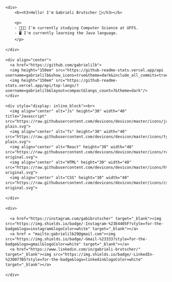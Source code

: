 <!DOCTYPE html>
<html lang="pt-br">

<body>

    <div>
        <b><h3>Hello! I'm Gabrieli Brutscher 👋</h3></b>

        <p>
        - 👩🏻‍🎓 I'm currently studying Computer Science at UFFS.
        - 🖥️ I'm currently learning the Java language.
        </p>
    
    </div>

    <div align="center">
      <a href="https://github.com/gabrielilb">
      <img height="150em" src="https://github-readme-stats.vercel.app/api username=gabrielilb&show_icons=true&theme=dark&include_all_commits=true&count_private=true"/>
      <img height="150em" src="https://github-readme-stats.vercel.app/api/top-langs/?username=gabrielilb&layout=compact&langs_count=7&theme=dark"/>
    </div>

    <div style="display: inline_block"><br>
      <img align="center" alt="Js" height="30" width="40" title="Javascript" src="https://raw.githubusercontent.com/devicons/devicon/master/icons/javascript/javascript-plain.svg">
      <img align="center" alt="Ts" height="30" width="40" src="https://raw.githubusercontent.com/devicons/devicon/master/icons/typescript/typescript-plain.svg">
      <img align="center" alt="React" height="30" width="40" src="https://raw.githubusercontent.com/devicons/devicon/master/icons/react/react-original.svg">
      <img align="center" alt="HTML" height="30" width="40" src="https://raw.githubusercontent.com/devicons/devicon/master/icons/html5/html5-original.svg">
      <img align="center" alt="CSS" height="30" width="40" src="https://raw.githubusercontent.com/devicons/devicon/master/icons/css3/css3-original.svg">

    </div>
    
    <div> 

      <a href="https://instagram.com/gabibrutscher" target="_blank"><img src="https://img.shields.io/badge/-Instagram-%23E4405F?style=for-the-badge&logo=instagram&logoColor=white" target="_blank"></a>
      <a href = "mailto:gabrielilb29@gmail.com"><img src="https://img.shields.io/badge/-Gmail-%23333?style=for-the-badge&logo=gmail&logoColor=white" target="_blank"></a>
      <a href="https://www.linkedin.com/in/gabrieli-brutscher/" target="_blank"><img src="https://img.shields.io/badge/-LinkedIn-%230077B5?style=for-the-badge&logo=linkedin&logoColor=white" target="_blank"></a> 
    
    </div>

</body>

</html>
